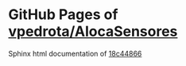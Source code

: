 GitHub Pages of [vpedrota/AlocaSensores](https://github.com/vpedrota/AlocaSensores.git)
===
Sphinx html documentation of [18c44866](https://github.com/vpedrota/AlocaSensores/tree/18c448663cd3758f830386d2fbb426c35692e4bd)
